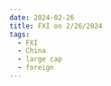 ```yaml
---
date: 2024-02-26
title: FXI on 2/26/2024
tags: 
  - FXI
  - China
  - large cap
  - foreign
---
```

<div class="post">
<snapshot-grid 
    :reports="['2024/02/23/CTA/FXI', '2024/02/26/CTA/FXI', '2024/02/26/MTP/FXI']"
    chart="2024/02/26/Chart/FXI"
/>
<p>

</p>
<p>

</p>
</div>